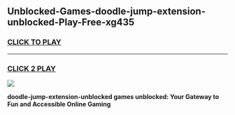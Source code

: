 
## Unblocked-Games-doodle-jump-extension-unblocked-Play-Free-xg435
<h3>
<a href="https://premium76.site?title=doodle-jump-extension-unblocked&ref=21A">CLICK TO PLAY</a></h3>
<hr>

<h3>
<a href="https://premium76.site?title=doodle-jump-extension-unblocked&ref=21A">CLICK 2 PLAY</a>
  
</h3>

<a href="https://premium76.site?title=doodle-jump-extension-unblocked&ref=21A"><img src="https://clearcache.store/games.png"></a>


**doodle-jump-extension-unblocked games unblocked: Your Gateway to Fun and Accessible Online Gaming**
